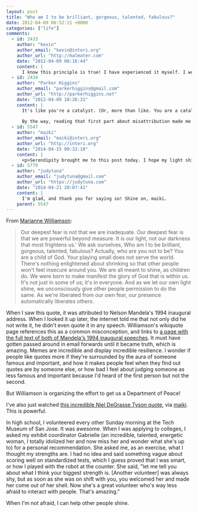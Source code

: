 ```yaml
---
layout: post
title: "Who am I to be brilliant, gorgeous, talented, fabulous?"
date: 2012-04-09 06:52:21 +0000
categories: ["life"]
comments:
  - id: 2433
    author: "kevin"
    author_email: "kevin@interi.org"
    author_url: "http://malmater.com"
    date: "2012-04-09 08:16:44"
    content: |
      I know this principle is true! I have experienced it myself. I would like to nominate you as the Huru of Transformative Courage Proga. You could disseminate tips and tricks on what works for you and what to avoid.
  - id: 2434
    author: "Parker Higgins"
    author_email: "parkerhiggins@gmail.com"
    author_url: "http://parkerhiggins.net"
    date: "2012-04-09 10:26:31"
    content: |
      It's like you're a catalyst. (Or, more than like. You are a catalyst.) And that's better, really, than anything else. People who do cool things are great, but people who bring the best out in others can have a real multiplier effect.
      
      By the way, reading that first part about misattribution made me think of William Gibson's concept of "attribution decay".
  - id: 5547
    author: "maiki"
    author_email: "maiki@interi.org"
    author_url: "http://interi.org"
    date: "2014-04-15 00:32:18"
    content: |
      <p>Serendipity brought me to this post today. I hope my light shines. I hope it gives others permission to shine. ^_^</p>
  - id: 5779
    author: "judytuna"
    author_email: "judytuna@gmail.com"
    author_url: "https://judytuna.com"
    date: "2014-04-21 20:07:41"
    content: |
      I'm glad, and thank you for saying so! Shine on, maiki.
    parent: 5547
---
```


From [Marianne Williamson](http://en.wikiquote.org/wiki/Marianne_Williamson):

> Our deepest fear is not that we are inadequate. Our deepest fear is that we are powerful beyond measure. It is our light, not our darkness that most frightens us.' We ask ourselves, Who am I to be brilliant, gorgeous, talented, fabulous? Actually, who are you not to be? You are a child of God. Your playing small does not serve the world. There's nothing enlightened about shrinking so that other people won't feel insecure around you. We are all meant to shine, as children do. We were born to make manifest the glory of God that is within us. It's not just in some of us; it's in everyone. And as we let our own light shine, we unconsciously give other people permission to do the same. As we're liberated from our own fear, our presence automatically liberates others.

When I saw this quote, it was attributed to Nelson Mandela's 1994 inaugural address. When I looked it up later, the internet told me that not only did he not write it, he didn't even quote it in any speech. Williamson's wikiquote page references this as a common misconception, and links to [a page with the full text of both of Mandela's 1994 inaugural speeches](http://www.aetw.org/mandela.htm). It must have gotten passed around in email forwards until it became truth, which is amazing. Memes are incredible and display incredible resilience. I wonder if people like quotes more if they're surrounded by the aura of someone famous and important, and how it makes people feel when they find out quotes are by someone else, or how bad I feel about judging someone as less famous and important because I'd heard of the first person but not the second. 

But Williamson is organizing the effort to get us a Department of Peace! 

I've also just watched [this incredible Niel DeGrasse Tyson quote](http://vimeo.com/38101676), via [maiki](http://interi.org/2012/04/the-universe-is-in-us/). This is powerful. 

In high school, I volunteered every other Sunday morning at the Tech Museum of San Jose. It was awesome. When I was applying to colleges, I asked my exhibit coordinator Gabrielle (an incredible, talented, energetic woman, I totally idolized her and now miss her and wonder what she's up to) for a personal recommendation. She asked me, as an exercise, what I thought my strengths are. I had no idea and said something vague about scoring well on standardized tests, which I guess proved that I was smart, or how I played with the robot at the counter. She said, "let me tell you about what I think your biggest strength is. [Another volunteer] was always shy, but as soon as she was on shift with you, you welcomed her and made her come out of her shell. Now she's a great volunteer who's way less afraid to interact with people. That's amazing."

When I'm not afraid, I can help other people shine.